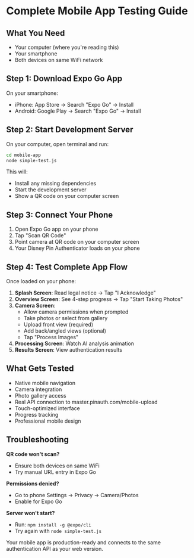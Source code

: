 # Complete Mobile App Testing Guide

## What You Need
- Your computer (where you're reading this)
- Your smartphone
- Both devices on same WiFi network

## Step 1: Download Expo Go App
On your smartphone:
- iPhone: App Store → Search "Expo Go" → Install
- Android: Google Play → Search "Expo Go" → Install

## Step 2: Start Development Server
On your computer, open terminal and run:
```bash
cd mobile-app
node simple-test.js
```

This will:
- Install any missing dependencies
- Start the development server
- Show a QR code on your computer screen

## Step 3: Connect Your Phone
1. Open Expo Go app on your phone
2. Tap "Scan QR Code"
3. Point camera at QR code on your computer screen
4. Your Disney Pin Authenticator loads on your phone

## Step 4: Test Complete App Flow
Once loaded on your phone:

1. **Splash Screen**: Read legal notice → Tap "I Acknowledge"
2. **Overview Screen**: See 4-step progress → Tap "Start Taking Photos"
3. **Camera Screen**: 
   - Allow camera permissions when prompted
   - Take photos or select from gallery
   - Upload front view (required)
   - Add back/angled views (optional)
   - Tap "Process Images"
4. **Processing Screen**: Watch AI analysis animation
5. **Results Screen**: View authentication results

## What Gets Tested
- Native mobile navigation
- Camera integration
- Photo gallery access
- Real API connection to master.pinauth.com/mobile-upload
- Touch-optimized interface
- Progress tracking
- Professional mobile design

## Troubleshooting
**QR code won't scan?**
- Ensure both devices on same WiFi
- Try manual URL entry in Expo Go

**Permissions denied?**
- Go to phone Settings → Privacy → Camera/Photos
- Enable for Expo Go

**Server won't start?**
- Run: `npm install -g @expo/cli`
- Try again with `node simple-test.js`

Your mobile app is production-ready and connects to the same authentication API as your web version.